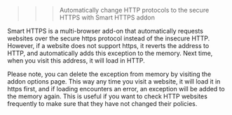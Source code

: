 >>> Automatically change HTTP protocols to the secure HTTPS with Smart HTTPS addon

Smart HTTPS is a multi-browser add-on that automatically requests websites over the secure https protocol instead of the insecure HTTP. However, if a website does not support https, it reverts the address to HTTP, and automatically adds this exception to the memory. Next time, when you visit this address, it will load in HTTP.

Please note, you can delete the exception from memory by visiting the addon options page. This way any time you visit a website, it will load it in https first, and if loading encounters an error, an exception will be added to the memory again. This is useful if you want to check HTTP websites frequently to make sure that they have not changed their policies.
